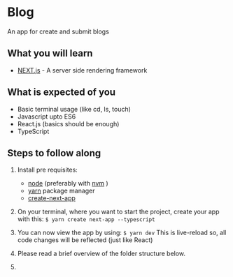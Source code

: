 # Blog
An app for create and submit blogs

## What you will learn
* [NEXT.js](https://nextjs.org/) - A server side rendering framework

## What is expected of you
* Basic terminal usage (like cd, ls, touch)
* Javascript upto ES6
* React.js (basics should be enough)
* TypeScript

## Steps to follow along
1. Install pre requisites: 
	* [node](https://nodejs.org/en/download/) (preferably with [nvm](https://github.com/nvm-sh/nvm) )
	* [yarn](https://classic.yarnpkg.com/en/docs/install/#debian-stable) package manager	
	* [create-next-app](https://create-next-app.js.org/installation/)

2. On your terminal, where you want to start the project, create your app with this:
	` $ yarn create next-app --typescript `

3. You can now view the app by using:
	` $ yarn dev `
	This is live-reload so, all code changes will be reflected (just like React)

4. Please read a brief overview of the folder structure below.

5. 